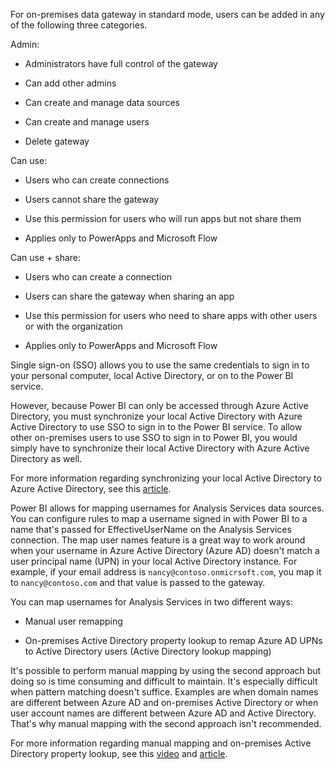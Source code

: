 For on-premises data gateway in standard mode, users can be added in any of the following three categories.

Admin:

-   Administrators have full control of the gateway

-   Can add other admins

-   Can create and manage data sources

-   Can create and manage users

-   Delete gateway

Can use:

-   Users who can create connections

-   Users cannot share the gateway

-   Use this permission for users who will run apps but not share them

-   Applies only to PowerApps and Microsoft Flow

Can use + share:

-   Users who can create a connection

-   Users can share the gateway when sharing an app

-   Use this permission for users who need to share apps with other users or with the organization

-   Applies only to PowerApps and Microsoft Flow

Single sign-on (SSO) allows you to use the same credentials to sign in to your personal computer, local Active Directory, or on to the Power BI service.

However, because Power BI can only be accessed through Azure Active Directory, you must synchronize your local Active Directory with Azure Active Directory to use SSO to sign in to the Power BI service. To allow other on-premises users to use SSO to sign in to Power BI, you would simply have to synchronize their local Active Directory with Azure Active Directory as well.

For more information regarding synchronizing your local Active Directory to Azure Active Directory, see this [article](/power-bi/connect-data/service-gateway-enterprise-manage-ssas?azure-portal=true#synchronize-an-on-premises-active-directory-with-azure-ad).

Power BI allows for mapping usernames for Analysis Services data sources. You can configure rules to map a username signed in with Power BI to a name that's passed for EffectiveUserName on the Analysis Services connection. The map user names feature is a great way to work around when your username in Azure Active Directory (Azure AD) doesn't match a user principal name (UPN) in your local Active Directory instance. For example, if your email address is `nancy@contoso.onmicrsoft.com`, you map it to `nancy@contoso.com` and that value is passed to the gateway.

You can map usernames for Analysis Services in two different ways:

-   Manual user remapping

-   On-premises Active Directory property lookup to remap Azure AD UPNs to Active Directory users (Active Directory lookup mapping)

It's possible to perform manual mapping by using the second approach but doing so is time consuming and difficult to maintain. It's especially difficult when pattern matching doesn't suffice. Examples are when domain names are different between Azure AD and on-premises Active Directory or when user account names are different between Azure AD and Active Directory. That's why manual mapping with the second approach isn't recommended.

For more information regarding manual mapping and on-premises Active Directory property lookup, see this [video](/power-bi/connect-data/service-gateway-enterprise-manage-ssas?azure-portal=true#map-user-names-for-analysis-services-data-sources) and [article](/power-bi/connect-data/service-gateway-enterprise-manage-ssas?azure-portal=true#synchronize-an-on-premises-active-directory-with-azure-ad).